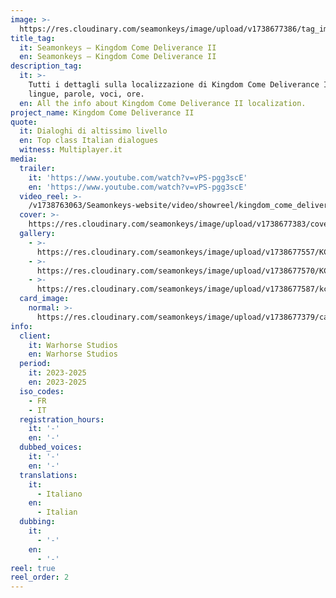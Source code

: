 ```yaml
---
image: >-
  https://res.cloudinary.com/seamonkeys/image/upload/v1738677386/tag_image_z42uqi.jpg
title_tag:
  it: Seamonkeys – Kingdom Come Deliverance II
  en: Seamonkeys – Kingdom Come Deliverance II
description_tag:
  it: >-
    Tutti i dettagli sulla localizzazione di Kingdom Come Deliverance II:
    lingue, parole, voci, ore.
  en: All the info about Kingdom Come Deliverance II localization.
project_name: Kingdom Come Deliverance II
quote:
  it: Dialoghi di altissimo livello
  en: Top class Italian dialogues
  witness: Multiplayer.it
media:
  trailer:
    it: 'https://www.youtube.com/watch?v=vPS-pgg3scE'
    en: 'https://www.youtube.com/watch?v=vPS-pgg3scE'
  video_reel: >-
    /v1738763063/Seamonkeys-website/video/showreel/kingdom_come_deliverance_ilersw.mp4
  cover: >-
    https://res.cloudinary.com/seamonkeys/image/upload/v1738677383/cover_bycjys.jpg
  gallery:
    - >-
      https://res.cloudinary.com/seamonkeys/image/upload/v1738677557/KCD2_Announce_10_Clinch-1920_nz6xyk.jpg
    - >-
      https://res.cloudinary.com/seamonkeys/image/upload/v1738677570/KCDII_screenshot_Oct_3-1920_ei1lvn.jpg
    - >-
      https://res.cloudinary.com/seamonkeys/image/upload/v1738677587/kcdii_gamescom-screen_bandits-1920_moprgo.jpg
  card_image:
    normal: >-
      https://res.cloudinary.com/seamonkeys/image/upload/v1738677379/card-portfolio_sdcc6c.jpg
info:
  client:
    it: Warhorse Studios
    en: Warhorse Studios
  period:
    it: 2023-2025
    en: 2023-2025
  iso_codes:
    - FR
    - IT
  registration_hours:
    it: '-'
    en: '-'
  dubbed_voices:
    it: '-'
    en: '-'
  translations:
    it:
      - Italiano
    en:
      - Italian
  dubbing:
    it:
      - '-'
    en:
      - '-'
reel: true
reel_order: 2
---
```


